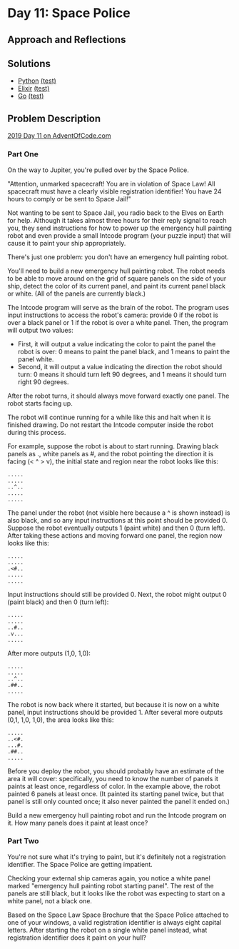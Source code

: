 # Day 11: Space Police

## Approach and Reflections

## Solutions

- [Python](./python_day11/day11.py) [(test)](./python_day11/day11_test.py)
- [Elixir](./elixir_day11/lib/)
  [(test)](./elixir_day11/test/elixir_day11_test.exs)
- [Go](./go_day11/day11.go) [(test)](./go_day11/day11_test.go)

## Problem Description

[2019 Day 11 on AdventOfCode.com](https://adventofcode.com/2019/day/11)

### Part One

On the way to Jupiter, you're pulled over by the Space Police.

"Attention, unmarked spacecraft! You are in violation of Space Law! All
spacecraft must have a clearly visible registration identifier! You have 24
hours to comply or be sent to Space Jail!"

Not wanting to be sent to Space Jail, you radio back to the Elves on Earth for
help. Although it takes almost three hours for their reply signal to reach
you, they send instructions for how to power up the emergency hull painting
robot and even provide a small Intcode program (your puzzle input) that will
cause it to paint your ship appropriately.

There's just one problem: you don't have an emergency hull painting robot.

You'll need to build a new emergency hull painting robot. The robot needs to
be able to move around on the grid of square panels on the side of your ship,
detect the color of its current panel, and paint its current panel black or
white. (All of the panels are currently black.)

The Intcode program will serve as the brain of the robot. The program uses
input instructions to access the robot's camera: provide 0 if the robot is
over a black panel or 1 if the robot is over a white panel. Then, the program
will output two values:

- First, it will output a value indicating the color to paint the panel the
  robot is over: 0 means to paint the panel black, and 1 means to paint the
  panel white.
- Second, it will output a value indicating the direction the robot should
  turn: 0 means it should turn left 90 degrees, and 1 means it should turn
  right 90 degrees.

After the robot turns, it should always move forward exactly one panel. The
robot starts facing up.

The robot will continue running for a while like this and halt when it is
finished drawing. Do not restart the Intcode computer inside the robot during
this process.

For example, suppose the robot is about to start running. Drawing black panels
as ., white panels as #, and the robot pointing the direction it is facing (<
^ > v), the initial state and region near the robot looks like this:

```
.....
.....
..^..
.....
.....
```

The panel under the robot (not visible here because a ^ is shown instead) is
also black, and so any input instructions at this point should be provided 0.
Suppose the robot eventually outputs 1 (paint white) and then 0 (turn left).
After taking these actions and moving forward one panel, the region now looks
like this:

```
.....
.....
.<#..
.....
.....
```

Input instructions should still be provided 0. Next, the robot might output
0 (paint black) and then 0 (turn left):

```
.....
.....
..#..
.v...
.....
```

After more outputs (1,0, 1,0):

```
.....
.....
..^..
.##..
.....
```

The robot is now back where it started, but because it is now on a white
panel, input instructions should be provided 1. After several more outputs
(0,1, 1,0, 1,0), the area looks like this:

```
.....
..<#.
...#.
.##..
.....
```

Before you deploy the robot, you should probably have an estimate of the area
it will cover: specifically, you need to know the number of panels it paints
at least once, regardless of color. In the example above, the robot painted
6 panels at least once. (It painted its starting panel twice, but that panel
is still only counted once; it also never painted the panel it ended on.)

Build a new emergency hull painting robot and run the Intcode program on it.
How many panels does it paint at least once?

### Part Two

You're not sure what it's trying to paint, but it's definitely not
a registration identifier. The Space Police are getting impatient.

Checking your external ship cameras again, you notice a white panel marked
"emergency hull painting robot starting panel". The rest of the panels are
still black, but it looks like the robot was expecting to start on a white
panel, not a black one.

Based on the Space Law Space Brochure that the Space Police attached to one of
your windows, a valid registration identifier is always eight capital letters.
After starting the robot on a single white panel instead, what registration
identifier does it paint on your hull?
